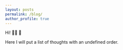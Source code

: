 ```yaml
---
layout: posts
permalink: /blog/
author_profile: true
---
```


Hi! 👋🏼 🚀

Here I will put a list of thoughts with an undefined order.